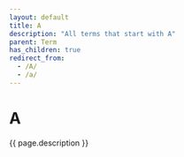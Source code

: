 ```yaml
---
layout: default
title: A
description: "All terms that start with A"
parent: Term
has_children: true
redirect_from:
  - /A/
  - /a/
---
```

# A
{{ page.description }}